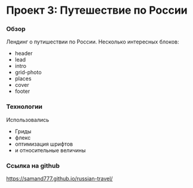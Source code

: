 # Проект 3: Путешествие по России

### Обзор
Лендинг о путишествии по России. 
Несколько интересных блоков:
- header
- lead
- intro
- grid-photo
- places
- cover
- footer

### Технологии
Использовались
- Гриды
- флекс 
- оптимизация шрифтов
- и относительные величины

### Ссылка на github
https://samand777.github.io/russian-travel/
